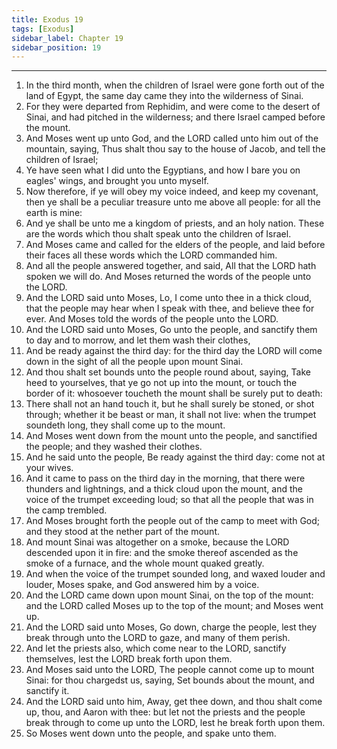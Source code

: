 ```yaml
---
title: Exodus 19
tags: [Exodus]
sidebar_label: Chapter 19
sidebar_position: 19
---
```


---
1. In the third month, when the children of Israel were gone forth out of the land of Egypt, the same day came they into the wilderness of Sinai.
2. For they were departed from Rephidim, and were come to the desert of Sinai, and had pitched in the wilderness; and there Israel camped before the mount.
3. And Moses went up unto God, and the LORD called unto him out of the mountain, saying, Thus shalt thou say to the house of Jacob, and tell the children of Israel;
4. Ye have seen what I did unto the Egyptians, and how I bare you on eagles' wings, and brought you unto myself.
5. Now therefore, if ye will obey my voice indeed, and keep my covenant, then ye shall be a peculiar treasure unto me above all people: for all the earth is mine:
6. And ye shall be unto me a kingdom of priests, and an holy nation. These are the words which thou shalt speak unto the children of Israel.
7. And Moses came and called for the elders of the people, and laid before their faces all these words which the LORD commanded him.
8. And all the people answered together, and said, All that the LORD hath spoken we will do. And Moses returned the words of the people unto the LORD.
9. And the LORD said unto Moses, Lo, I come unto thee in a thick cloud, that the people may hear when I speak with thee, and believe thee for ever. And Moses told the words of the people unto the LORD.
10. And the LORD said unto Moses, Go unto the people, and sanctify them to day and to morrow, and let them wash their clothes,
11. And be ready against the third day: for the third day the LORD will come down in the sight of all the people upon mount Sinai.
12. And thou shalt set bounds unto the people round about, saying, Take heed to yourselves, that ye go not up into the mount, or touch the border of it: whosoever toucheth the mount shall be surely put to death:
13. There shall not an hand touch it, but he shall surely be stoned, or shot through; whether it be beast or man, it shall not live: when the trumpet soundeth long, they shall come up to the mount.
14. And Moses went down from the mount unto the people, and sanctified the people; and they washed their clothes.
15. And he said unto the people, Be ready against the third day: come not at your wives.
16. And it came to pass on the third day in the morning, that there were thunders and lightnings, and a thick cloud upon the mount, and the voice of the trumpet exceeding loud; so that all the people that was in the camp trembled.
17. And Moses brought forth the people out of the camp to meet with God; and they stood at the nether part of the mount.
18. And mount Sinai was altogether on a smoke, because the LORD descended upon it in fire: and the smoke thereof ascended as the smoke of a furnace, and the whole mount quaked greatly.
19. And when the voice of the trumpet sounded long, and waxed louder and louder, Moses spake, and God answered him by a voice.
20. And the LORD came down upon mount Sinai, on the top of the mount: and the LORD called Moses up to the top of the mount; and Moses went up.
21. And the LORD said unto Moses, Go down, charge the people, lest they break through unto the LORD to gaze, and many of them perish.
22. And let the priests also, which come near to the LORD, sanctify themselves, lest the LORD break forth upon them.
23. And Moses said unto the LORD, The people cannot come up to mount Sinai: for thou chargedst us, saying, Set bounds about the mount, and sanctify it.
24. And the LORD said unto him, Away, get thee down, and thou shalt come up, thou, and Aaron with thee: but let not the priests and the people break through to come up unto the LORD, lest he break forth upon them.
25. So Moses went down unto the people, and spake unto them.